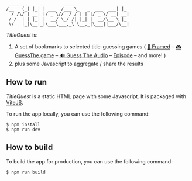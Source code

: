 ```
 _____ _ _   _        ____                 _   
/__   (_) |_| | ___  /___ \_   _  ___  ___| |_ 
  / /\/ | __| |/ _ \//  / / | | |/ _ \/ __| __|
 / /  | | |_| |  __/ \_/ /| |_| |  __/\__ \ |_ 
 \/   |_|\__|_|\___\___,_\ \__,_|\___||___/\__|

```

_TitleQuest_ is:

1. A set of bookmarks to selected title-guessing games (
[🎥 Framed](https://framed.wtf/)
– [🎮 GuessThe.game](https://guessthe.game/)
– [🔊 Guess The Audio](https://guesstheaudio.com/)
– [Episode](https://episode.wtf/)
– and more!
)
2. plus some Javascript to aggregate / share the results

## How to run 

_TitleQuest_ is a static HTML page with some Javascript. It is packaged with [ViteJS](https://vitejs.dev/).

To run the app locally, you can use the following command:

```
$ npm install
$ npm run dev
```

## How to build

To build the app for production, you can use the following command:

```
$ npm run build
```
